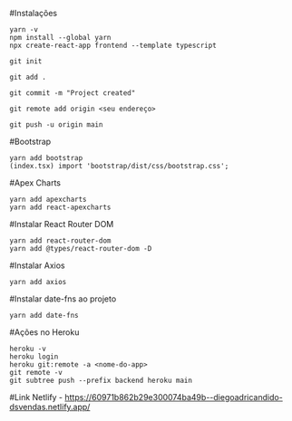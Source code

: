 #Instalações

	yarn -v
	npm install --global yarn
	npx create-react-app frontend --template typescript

	git init
	
	git add .
	
	git commit -m "Project created"
	
	git remote add origin <seu endereço>
	
	git push -u origin main

#Bootstrap

	yarn add bootstrap
	(index.tsx) import 'bootstrap/dist/css/bootstrap.css';

#Apex Charts

	yarn add apexcharts
	yarn add react-apexcharts

#Instalar React Router DOM

	yarn add react-router-dom
	yarn add @types/react-router-dom -D

#Instalar Axios
	
	yarn add axios

#Instalar date-fns ao projeto
	
	yarn add date-fns

#Ações no Heroku

	heroku -v
	heroku login
	heroku git:remote -a <nome-do-app>
	git remote -v
	git subtree push --prefix backend heroku main

#Link Netlify - https://60971b862b29e300074ba49b--diegoadricandido-dsvendas.netlify.app/